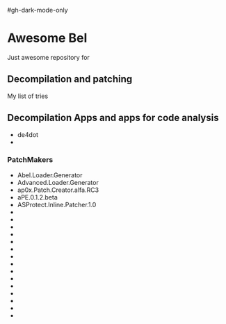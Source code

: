 #gh-dark-mode-only

# Awesome Bel
Just awesome repository for <Alert>

## Decompilation and patching
My list of tries
  
## Decompilation Apps and apps for code analysis
* de4dot
* 
### PatchMakers
  * Abel.Loader.Generator
  * Advanced.Loader.Generator
  * ap0x.Patch.Creator.alfa.RC3
  * aPE.0.1.2.beta
  * ASProtect.Inline.Patcher.1.0
  * 
  * 
  * 
  * 
  * 
  * 
  * 
  * 
  * 
  * 
  * 
  * 
  * 
  * 
  * 

